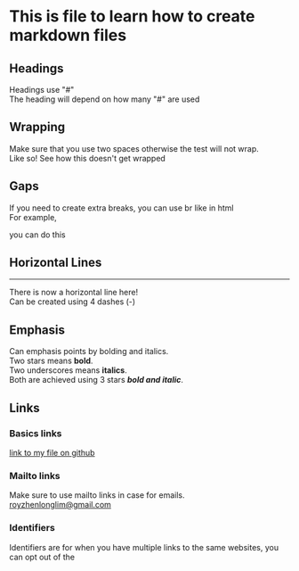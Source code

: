 # This is file to learn how to create markdown files #

## Headings ##

Headings use "#"  
The heading will depend on how many "#" are used

## Wrapping ##

Make sure that you use two spaces otherwise the test will not wrap.  
Like so!
See how this doesn't get wrapped

## Gaps ##

If you  need to create extra breaks, you can use br like in html  
For example,
<br>

you can do this

## Horizontal Lines ##

----
There is now a horizontal line here!  
Can be created using 4 dashes (-)

## Emphasis ##

Can emphasis points by bolding and italics.  
Two stars means **bold**.  
Two underscores means __italics__.  
Both are achieved using 3 stars ***bold and italic***.

## Links ##

### Basics links ###

[link to my file on github](https://github.com/RoyZhenLongLim/RoyZhenLongLim/tree/master/Markdown%20Practise)

### Mailto links ###

Make sure to use mailto links in case for emails.  
[royzhenlonglim@gmail.com](mailto:royzhenlonglim@gmail.com)

### Identifiers ###

Identifiers are for when you have multiple links to the same websites, you can opt out of the